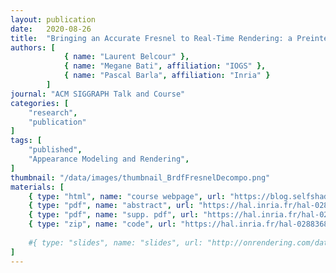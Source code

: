 ```yaml
---
layout: publication
date:   2020-08-26
title:  "Bringing an Accurate Fresnel to Real-Time Rendering: a Preintegrable Decomposition"
authors: [
            { name: "Laurent Belcour" },
            { name: "Megane Bati", affiliation: "IOGS" },
            { name: "Pascal Barla", affiliation: "Inria" }
        ]
journal: "ACM SIGGRAPH Talk and Course"
categories: [
    "research",
    "publication"
]
tags: [
    "published",
    "Appearance Modeling and Rendering",
]
thumbnail: "/data/images/thumbnail_BrdfFresnelDecompo.png"
materials: [
    { type: "html", name: "course webpage", url: "https://blog.selfshadow.com/publications/s2020-shading-course/" },
    { type: "pdf", name: "abstract", url: "https://hal.inria.fr/hal-02883680v1/document" },
    { type: "pdf", name: "supp. pdf", url: "https://hal.inria.fr/hal-02883680v2/file/pdf_supplemental.pdf" },
    { type: "zip", name: "code", url: "https://hal.inria.fr/hal-02883680v2/file/code_mitsuba.zip" },
    
    #{ type: "slides", name: "slides", url: "http://onrendering.com/data/papers/ms16/slides/index.html#/" },
]
---
```


<!-- <center>
<img style="border:1px solid black;" src="{{ site.url | append: site.baseurl }}/data/images/teaser_BrdfAniso.jpg" width="60%">
</center><br /> -->

<span>
<!-- <a href="http://jcgt.org/published/0009/02/03/paper.pdf"><img src="{{ site.url | append: site.baseurl }}/data/images/icon_pdf.png" height="32px">paper</a> &nbsp; -->
<!-- <a href="https://hal.archives-ouvertes.fr/hal-02150657/document"><img src="{{ site.url | append: site.baseurl }}/data/images/icon_pdf.png" height="32px">paper</a> &nbsp; -->
<!-- <a href="http://jcgt.org/published/0009/02/03/mitsuba_supplemental.zip"><img src="{{ site.url | append: site.baseurl }}/data/images/icon_zip.png" height="32px"/>supp. code</a> &nbsp; -->
<!-- <a href="http://jcgt.org/published/0009/02/03/html_supplemental.zip"><img src="{{ site.url | append: site.baseurl }}/data/images/icon_zip.png" height="32px">supp. material</a> &nbsp; -->
<!-- <a href="https://drive.google.com/file/d/181AXka1ntceVsKIJ_ZD51V3iYeq2szYP/view?usp=sharing"><img src="{{ site.url | append: site.baseurl }}/data/images/icon_zip.png" height="32px">unity demo</a> &nbsp; -->
<!-- <a href="http://jcgt.org/published/0009/02/03/bibtex.bib"><img src="{{ site.url | append: site.baseurl }}/data/images/icon_latex.png" height="32px">bib</a> &nbsp; -->
<!--<a href="https://hal.archives-ouvertes.fr/hal-02150657/file/samplerBlueNoiseErrors2019_video.mp4">
<img src="{{ site.url | append: site.baseurl }}/data/images/icon_video.png" height="32px">video</a> &nbsp; -->
<!-- <a href="https://belcour.github.io/blog/slides/2018-brdf-realtime-layered/slides.html"><img src="{{ site.url | append: site.baseurl }}/data/images/icon_slides.png" height="32px">slides</a> -->
</span><br />
